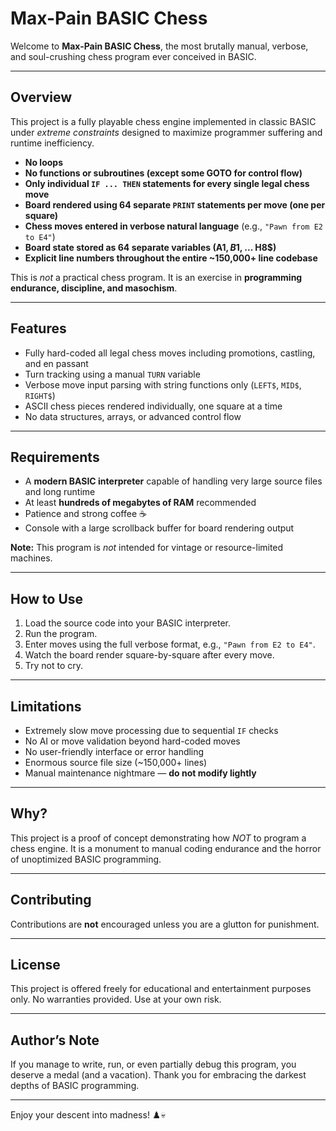 # Max-Pain BASIC Chess

Welcome to **Max-Pain BASIC Chess**, the most brutally manual, verbose, and soul-crushing chess program ever conceived in BASIC.

---

## Overview

This project is a fully playable chess engine implemented in classic BASIC under *extreme constraints* designed to maximize programmer suffering and runtime inefficiency.

- **No loops**  
- **No functions or subroutines (except some GOTO for control flow)**  
- **Only individual `IF ... THEN` statements for every single legal chess move**  
- **Board rendered using 64 separate `PRINT` statements per move (one per square)**  
- **Chess moves entered in verbose natural language** (e.g., `"Pawn from E2 to E4"`)  
- **Board state stored as 64 separate variables (A1$, B1$, ... H8$)**  
- **Explicit line numbers throughout the entire ~150,000+ line codebase**  

This is *not* a practical chess program. It is an exercise in **programming endurance, discipline, and masochism**.

---

## Features

- Fully hard-coded all legal chess moves including promotions, castling, and en passant
- Turn tracking using a manual `TURN` variable
- Verbose move input parsing with string functions only (`LEFT$`, `MID$`, `RIGHT$`)
- ASCII chess pieces rendered individually, one square at a time
- No data structures, arrays, or advanced control flow

---

## Requirements

- A **modern BASIC interpreter** capable of handling very large source files and long runtime  
- At least **hundreds of megabytes of RAM** recommended  
- Patience and strong coffee ☕  
- Console with a large scrollback buffer for board rendering output  

**Note:** This program is *not* intended for vintage or resource-limited machines.

---

## How to Use

1. Load the source code into your BASIC interpreter.  
2. Run the program.  
3. Enter moves using the full verbose format, e.g., `"Pawn from E2 to E4"`.  
4. Watch the board render square-by-square after every move.  
5. Try not to cry.

---

## Limitations

- Extremely slow move processing due to sequential `IF` checks  
- No AI or move validation beyond hard-coded moves  
- No user-friendly interface or error handling  
- Enormous source file size (~150,000+ lines)  
- Manual maintenance nightmare — **do not modify lightly**

---

## Why?

This project is a proof of concept demonstrating how *NOT* to program a chess engine. It is a monument to manual coding endurance and the horror of unoptimized BASIC programming.

---

## Contributing

Contributions are **not** encouraged unless you are a glutton for punishment.

---

## License

This project is offered freely for educational and entertainment purposes only. No warranties provided. Use at your own risk.

---

## Author’s Note

If you manage to write, run, or even partially debug this program, you deserve a medal (and a vacation). Thank you for embracing the darkest depths of BASIC programming.

---

Enjoy your descent into madness! ♟️💀
